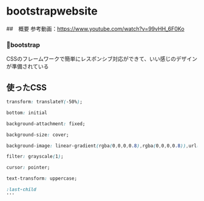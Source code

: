 # bootstrapwebsite

##　概要
参考動画：https://www.youtube.com/watch?v=99vHH_6F0Ko  

### bootstrap
CSSのフレームワークで簡単にレスポンシブ対応ができて、いい感じのデザインが準備されている

## 使ったCSS

```css
transform: translateY(-50%);
```

```css
bottom: initial
```

```css
background-attachment: fixed;
```

```css
background-size: cover;
```

```css
background-image: linear-gradient(rgba(0,0,0,0.8),rgba(0,0,0,0.8)),url(./img.services.jpg);
```

```css
filter: grayscale(1);
```


```css
cursor: pointer;
```

```css
text-transform: uppercase;
```

```css
:last-child
'''
